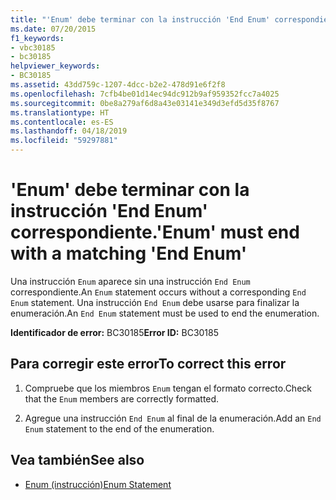 ```yaml
---
title: "'Enum' debe terminar con la instrucción 'End Enum' correspondiente."
ms.date: 07/20/2015
f1_keywords:
- vbc30185
- bc30185
helpviewer_keywords:
- BC30185
ms.assetid: 43dd759c-1207-4dcc-b2e2-478d91e6f2f8
ms.openlocfilehash: 7cfb4be01d14ec94dc912b9af959352fcc7a4025
ms.sourcegitcommit: 0be8a279af6d8a43e03141e349d3efd5d35f8767
ms.translationtype: HT
ms.contentlocale: es-ES
ms.lasthandoff: 04/18/2019
ms.locfileid: "59297881"
---
```

# <a name="enum-must-end-with-a-matching-end-enum"></a><span data-ttu-id="f639d-102">'Enum' debe terminar con la instrucción 'End Enum' correspondiente.</span><span class="sxs-lookup"><span data-stu-id="f639d-102">'Enum' must end with a matching 'End Enum'</span></span>
<span data-ttu-id="f639d-103">Una instrucción `Enum` aparece sin una instrucción `End Enum` correspondiente.</span><span class="sxs-lookup"><span data-stu-id="f639d-103">An `Enum` statement occurs without a corresponding `End Enum` statement.</span></span> <span data-ttu-id="f639d-104">Una instrucción `End Enum` debe usarse para finalizar la enumeración.</span><span class="sxs-lookup"><span data-stu-id="f639d-104">An `End Enum` statement must be used to end the enumeration.</span></span>  
  
 <span data-ttu-id="f639d-105">**Identificador de error:** BC30185</span><span class="sxs-lookup"><span data-stu-id="f639d-105">**Error ID:** BC30185</span></span>  
  
## <a name="to-correct-this-error"></a><span data-ttu-id="f639d-106">Para corregir este error</span><span class="sxs-lookup"><span data-stu-id="f639d-106">To correct this error</span></span>  
  
1. <span data-ttu-id="f639d-107">Compruebe que los miembros `Enum` tengan el formato correcto.</span><span class="sxs-lookup"><span data-stu-id="f639d-107">Check that the `Enum` members are correctly formatted.</span></span>  
  
2. <span data-ttu-id="f639d-108">Agregue una instrucción `End Enum` al final de la enumeración.</span><span class="sxs-lookup"><span data-stu-id="f639d-108">Add an `End Enum` statement to the end of the enumeration.</span></span>  
  
## <a name="see-also"></a><span data-ttu-id="f639d-109">Vea también</span><span class="sxs-lookup"><span data-stu-id="f639d-109">See also</span></span>

- [<span data-ttu-id="f639d-110">Enum (instrucción)</span><span class="sxs-lookup"><span data-stu-id="f639d-110">Enum Statement</span></span>](../../visual-basic/language-reference/statements/enum-statement.md)
